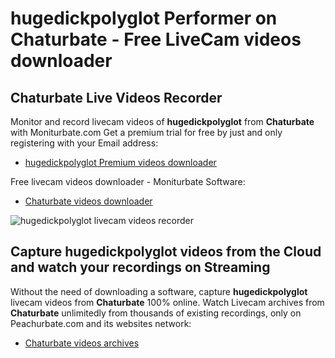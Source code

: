 # hugedickpolyglot Performer on Chaturbate - Free LiveCam videos downloader

## Chaturbate Live Videos Recorder

Monitor and record livecam videos of **hugedickpolyglot** from **Chaturbate** with Moniturbate.com
Get a premium trial for free by just and only registering with your Email address:
* [hugedickpolyglot Premium videos downloader](https://moniturbate.com/request-demo-licence-key.html)

Free livecam videos downloader - Moniturbate Software:
* [Chaturbate videos downloader](https://moniturbate.com/moniturbate-download-software.html)

![hugedickpolyglot livecam videos recorder](https://peachurnet.com/templates/moniturbate-software.png)


## Capture hugedickpolyglot videos from the Cloud and watch your recordings on Streaming

Without the need of downloading a software, capture **hugedickpolyglot** livecam videos from **Chaturbate** 100% online.
Watch Livecam archives from **Chaturbate** unlimitedly from thousands of existing recordings, only on Peachurbate.com and its websites network:
* [Chaturbate videos archives](https://peachurnet.com/)